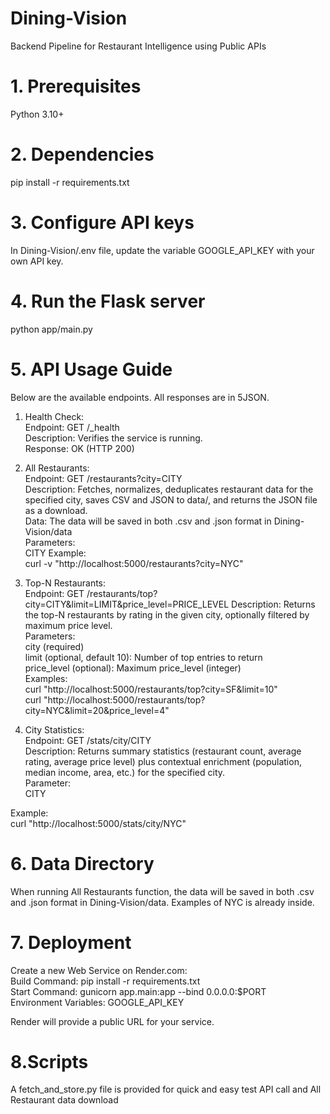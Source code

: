 # Dining-Vision
Backend Pipeline for Restaurant Intelligence using Public APIs

# 1. Prerequisites  
Python 3.10+

# 2. Dependencies
pip install -r requirements.txt

# 3. Configure API keys
In Dining-Vision/.env file, update the variable GOOGLE_API_KEY with your own API key.

# 4. Run the Flask server
python app/main.py

# 5. API Usage Guide
Below are the available endpoints. All responses are in 5JSON.

1) Health Check:  
Endpoint: GET /_health  
Description: Verifies the service is running.  
Response: OK (HTTP 200)  

3) All Restaurants:  
Endpoint: GET /restaurants?city=CITY  
Description: Fetches, normalizes, deduplicates restaurant data for the specified city, saves CSV and JSON to data/, and returns the JSON file as a download.  
Data: The data will be saved in both .csv and .json format in Dining-Vision/data  
Parameters:  
CITY 
Example:  
curl -v "http://localhost:5000/restaurants?city=NYC"  

3) Top-N Restaurants:  
Endpoint: GET /restaurants/top?city=CITY&limit=LIMIT&price_level=PRICE_LEVEL 
Description: Returns the top-N restaurants by rating in the given city, optionally filtered by maximum price level.  
Parameters:  
city (required)  
limit (optional, default 10): Number of top entries to return  
price_level (optional): Maximum price_level (integer)  
Examples:  
curl "http://localhost:5000/restaurants/top?city=SF&limit=10"  
curl "http://localhost:5000/restaurants/top?city=NYC&limit=20&price_level=4"  
  
4) City Statistics:   
Endpoint: GET /stats/city/CITY  
Description: Returns summary statistics (restaurant count, average rating, average price level) plus contextual enrichment (population, median income, area, etc.) for the specified city.  
Parameter:  
CITY  

Example:  
curl "http://localhost:5000/stats/city/NYC"  
  
# 6. Data Directory
When running All Restaurants function, the data will be saved in both .csv and .json format in Dining-Vision/data. Examples of NYC is already inside.

# 7. Deployment
Create a new Web Service on Render.com:  
Build Command: pip install -r requirements.txt  
Start Command: gunicorn app.main:app --bind 0.0.0.0:$PORT  
Environment Variables: GOOGLE_API_KEY  
  
Render will provide a public URL for your service.  

# 8.Scripts
A fetch_and_store.py file is provided for quick and easy test API call and All Restaurant data download
